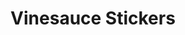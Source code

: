 ---
title: Vinesauce Stickers
headline: An iMessage sticker pack related to Vinesauce.
state: archived
feature: false
startDate: 10-02-2016
endDate: 12-29-2017
---